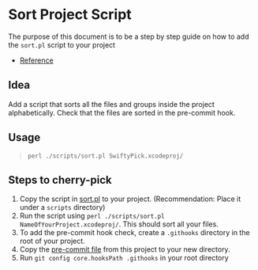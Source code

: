 # Sort Project Script

The purpose of this document is to be a step by step guide on how to add the `sort.pl` script to your project

* [Reference](https://github.com/withzombies/sort-xcodeproj)

## Idea
Add a script that sorts all the files and groups inside the project alphabetically.
Check that the files are sorted in the pre-commit hook.

## Usage
> `perl ./scripts/sort.pl SwiftyPick.xcodeproj/`

## Steps to cherry-pick
1. Copy the script in [sort.pl](scripts/sort.pl) to your project. (Recommendation: Place it under a `scripts` directory)
2. Run the script using `perl ./scripts/sort.pl NameOfYourProject.xcodeproj/`. This should sort all your files.
3. To add the pre-commit hook check, create a `.githooks` directory in the root of your project.
4. Copy the [pre-commit file](.githooks/pre-commit) from this project to your new directory.
5. Run `git config core.hooksPath .githooks` in your root directory
